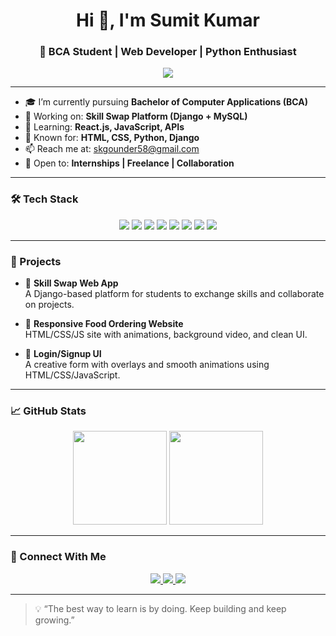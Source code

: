 <h1 align="center">Hi 👋, I'm Sumit Kumar</h1>
<h3 align="center">🚀 BCA Student | Web Developer | Python Enthusiast</h3>

<p align="center">
  <img src="https://readme-typing-svg.herokuapp.com/?lines=BCA+Student+%7C+Learning+Django+%7C+Building+Web+Apps;Always+Improving+%26+Building+Real+Projects;Frontend+%7C+Backend+%7C+Fullstack&center=true&width=500&height=45" />
</p>

---

- 🎓 I’m currently pursuing **Bachelor of Computer Applications (BCA)**
- 🔭 Working on: **Skill Swap Platform (Django + MySQL)**
- 🌱 Learning: **React.js, JavaScript, APIs**
- 🧠 Known for: **HTML, CSS, Python, Django**
- 📫 Reach me at: [skgounder58@gmail.com](mailto:skgounder58@gmail.com)
- 💼 Open to: **Internships | Freelance | Collaboration**

---

### 🛠️ Tech Stack

<p align="center">
  <img src="https://img.shields.io/badge/HTML-E34F26?style=for-the-badge&logo=html5&logoColor=white" />
  <img src="https://img.shields.io/badge/CSS-1572B6?style=for-the-badge&logo=css3&logoColor=white" />
  <img src="https://img.shields.io/badge/JavaScript-F7DF1E?style=for-the-badge&logo=javascript&logoColor=black" />
  <img src="https://img.shields.io/badge/Python-3776AB?style=for-the-badge&logo=python&logoColor=white" />
  <img src="https://img.shields.io/badge/Django-092E20?style=for-the-badge&logo=django&logoColor=white" />
  <img src="https://img.shields.io/badge/MySQL-005C84?style=for-the-badge&logo=mysql&logoColor=white" />
  <img src="https://img.shields.io/badge/GitHub-181717?style=for-the-badge&logo=github&logoColor=white" />
  <img src="https://img.shields.io/badge/VS%20Code-007ACC?style=for-the-badge&logo=visual-studio-code&logoColor=white" />
</p>

---

### 📌 Projects

- 🔹 **Skill Swap Web App**  
  A Django-based platform for students to exchange skills and collaborate on projects.

- 🔹 **Responsive Food Ordering Website**  
  HTML/CSS/JS site with animations, background video, and clean UI.

- 🔹 **Login/Signup UI**  
  A creative form with overlays and smooth animations using HTML/CSS/JavaScript.

---

### 📈 GitHub Stats

<p align="center">
  <img src="https://github-readme-stats.vercel.app/api?username=sumit-kumar-2006&show_icons=true&theme=tokyonight" height="150" />
  <img src="https://github-readme-stats.vercel.app/api/top-langs/?username=sumit-kumar-2006&layout=compact&theme=tokyonight" height="150" />
</p>

---

### 🔗 Connect With Me

<p align="center">
  <a href="mailto:skgounder58@gmail.com">
    <img src="https://img.shields.io/badge/Gmail-D14836?style=for-the-badge&logo=gmail&logoColor=white"/>
  </a>
  <a href="https://www.instagram.com/sumitkumargounder/" target="_blank">
    <img src="https://img.shields.io/badge/Instagram-E4405F?style=for-the-badge&logo=instagram&logoColor=white"/>
  </a>
  <a href="https://www.facebook.com/YOUR_FACEBOOK_USERNAME" target="_blank">
    <img src="https://img.shields.io/badge/Facebook-1877F2?style=for-the-badge&logo=facebook&logoColor=white"/>
  </a>
</p>

---

> 💡 “The best way to learn is by doing. Keep building and keep growing.”

